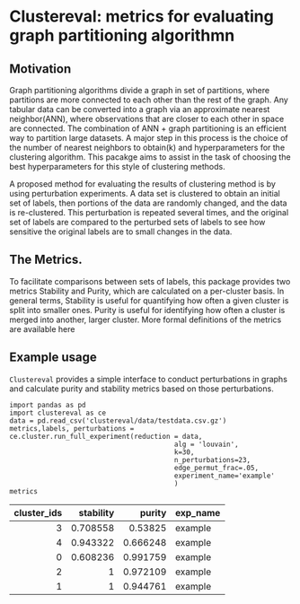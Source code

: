 # Clustereval: metrics for evaluating graph partitioning algorithmn

## Motivation
Graph partitioning algorithms divide a graph in set of partitions, where partitions are more connected to each other than the rest of the graph. Any tabular data can be converted into a graph via an approximate nearest neighbor(ANN), where observations that are closer to each other in space are connected. The combination of ANN + graph partitioning is an efficient way to partition large datasets. A major step in this process is the choice of the number of nearest neighbors to obtain(k) and hyperparameters for the clustering algorithm. This pacakge aims to assist in the task of choosing the best hyperparameters for this style of clustering methods. 

A proposed method for evaluating the results of clustering method is by using perturbation experiments. A data set is clustered to obtain an initial set of labels, then portions of the data are randomly changed, and the data is re-clustered. This perturbation is repeated several times, and the original set of labels are compared to the perturbed sets of labels to see how sensitive the original labels are to small changes in the data. 

## The Metrics. 
To facilitate comparisons between sets of labels, this package provides two  metrics Stability and Purity, which are calculated on a per-cluster basis. In general terms, Stability is useful for quantifying how often a given cluster is split into smaller ones. Purity is useful for identifying how often a cluster is merged into another, larger cluster. More formal definitions of the metrics are available here


## Example usage
`Clustereval` provides a simple interface to conduct perturbations in graphs and calculate purity and stability metrics based on those perturbations.

```
import pandas as pd
import clustereval as ce
data = pd.read_csv('clustereval/data/testdata.csv.gz')
metrics,labels, perturbations = ce.cluster.run_full_experiment(reduction = data, 
                                         alg = 'louvain', 
                                         k=30,
                                         n_perturbations=23,
                                         edge_permut_frac=.05,
                                         experiment_name='example'
                                         )
metrics
```
|   cluster_ids |   stability |   purity | exp_name   |
|--------------:|------------:|---------:|:-----------|
|             3 |    0.708558 | 0.53825  | example    |
|             4 |    0.943322 | 0.666248 | example    |
|             0 |    0.608236 | 0.991759 | example    |
|             2 |    1        | 0.972109 | example    |
|             1 |    1        | 0.944761 | example    |





